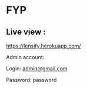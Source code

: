 # FYP 
## Live view :
 https://lensify.herokuapp.com/
 
 Admin account:
 
 Login: admin@gmail.com
 
 Password: password
